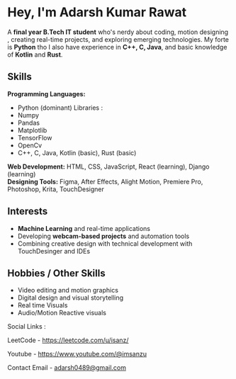 # Hey, I'm Adarsh Kumar Rawat 

A **final year B.Tech IT student** who's nerdy about coding, motion designing , creating real-time projects, and exploring emerging technologies. My forte is  **Python** tho I also have experience in **C++, C, Java**, and basic knowledge of **Kotlin** and **Rust**.  


## Skills

**Programming Languages:** 
- Python (dominant) 
Libraries :
- Numpy
- Pandas
- Matplotlib
- TensorFlow
- OpenCv
- C++, C, Java, Kotlin (basic), Rust (basic)
  
**Web Development:** HTML, CSS, JavaScript, React (learning), Django (learning)  
**Designing Tools:** Figma, After Effects, Alight Motion, Premiere Pro, Photoshop, Krita, TouchDesigner  


## Interests

- **Machine Learning** and real-time applications  
- Developing **webcam-based projects** and automation tools  
- Combining creative design with technical development with TouchDesinger and IDEs 


## Hobbies / Other Skills

- Video editing and motion graphics  
- Digital design and visual storytelling
- Real time Visuals
- Audio/Motion Reactive visuals 


Social Links :

LeetCode - https://leetcode.com/u/isanz/

Youtube  - https://www.youtube.com/@imsanzu 


Contact Email - adarsh0489@gmail.com
